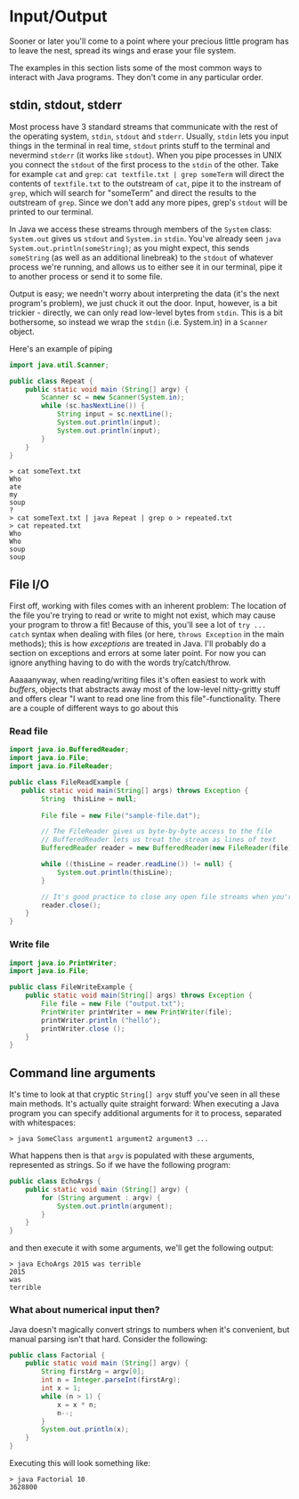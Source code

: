 # Input/Output

Sooner or later you'll come to a point where your precious little program has to leave the nest, spread its wings and erase your file system. 

The examples in this section lists some of the most common ways to interact with Java programs. They don't come in any particular order.

## stdin, stdout, stderr

Most process have 3 standard streams that communicate with the rest of the operating system, `stdin`, `stdout` and `stderr`. Usually, `stdin` lets you input things in the terminal in real time, `stdout` prints stuff to the terminal and nevermind `stderr` (it works like `stdout`). When you pipe processes in UNIX you connect the `stdout` of the first process to the `stdin` of the other. Take for example `cat` and `grep`: `cat textfile.txt | grep someTerm` will direct the contents of `textfile.txt` to the outstream of `cat`, pipe it to the instream of `grep`, which will search for "someTerm" and direct the results to the outstream of `grep`. Since we don't add any more pipes, grep's `stdout` will be printed to our terminal.

In Java we access these streams through members of the `System` class: `System.out` gives us `stdout` and `System.in` `stdin`. You've already seen ``java System.out.println(someString)``; as you might expect, this sends `someString` (as well as an additional linebreak) to the `stdout` of whatever process we're running, and allows us to either see it in our terminal, pipe it to another process or send it to some file. 

Output is easy; we needn't worry about interpreting the data (it's the next program's problem), we just chuck it out the door. Input, however, is a bit trickier - directly, we can only read low-level bytes from `stdin`. This is a bit bothersome, so instead we wrap the `stdin` (i.e. System.in) in a `Scanner` object.

Here's an example of piping

```java
import java.util.Scanner;

public class Repeat {
	public static void main (String[] argv) {
		Scanner sc = new Scanner(System.in); 
		while (sc.hasNextLine()) {
			String input = sc.nextLine();
			System.out.println(input);
			System.out.println(input);
		}
	}
}
```
```
> cat someText.txt
Who
ate
my
soup
?
> cat someText.txt | java Repeat | grep o > repeated.txt
> cat repeated.txt
Who
Who
soup
soup
```

## File I/O

First off, working with files comes with an inherent problem: The location of the file you're trying to read or write to might not exist, which may cause your program to throw a fit! Because of this, you'll see a lot of `try ... catch` syntax when dealing with files (or here, `throws Exception` in the main methods); this is how *exceptions* are treated in Java. I'll probably do a section on exceptions and errors at some later point. For now you can ignore anything having to do with the words try/catch/throw.

Aaaaanyway, when reading/writing files it's often easiest to work with *buffers*, objects that abstracts away most of the low-level nitty-gritty stuff and offers clear "I want to read one line from this file"-functionality. There are a couple of different ways to go about this

### Read file

```java
import java.io.BufferedReader;
import java.io.File;
import java.io.FileReader;

public class FileReadExample {
   public static void main(String[] args) throws Exception { 
   		String  thisLine = null;
    	
    	File file = new File("sample-file.dat");

    	// The FileReader gives us byte-by-byte access to the file
    	// BufferedReader lets us treat the stream as lines of text
		BufferedReader reader = new BufferedReader(new FileReader(file));

    	while ((thisLine = reader.readLine()) != null) { 
        	System.out.println(thisLine);
    	}

    	// It's good practice to close any open file streams when you're done with them
    	reader.close();       
   	}
}
```

### Write file

```java
import java.io.PrintWriter;
import java.io.File;

public class FileWriteExample {
  	public static void main(String[] args) throws Exception {
    	File file = new File ("output.txt");
    	PrintWriter printWriter = new PrintWriter(file);
    	printWriter.println ("hello");
    	printWriter.close ();       
  	}
}
```

## Command line arguments

It's time to look at that cryptic `String[] argv` stuff you've seen in all these main methods. It's actually quite straight forward: When executing a Java program you can specify additional arguments for it to process, separated with whitespaces:

```
> java SomeClass argument1 argument2 argument3 ...
```
What happens then is that `argv` is populated with these arguments, represented as strings. So if we have the following program:

```java
public class EchoArgs {
	public static void main (String[] argv) {
		for (String argument : argv) {
			System.out.println(argument);
		}
	}
}
```
and then execute it with some arguments, we'll get the following output:

```
> java EchoArgs 2015 was terrible
2015
was
terrible
```

### What about numerical input then?

Java doesn't magically convert strings to numbers when it's convenient, but manual parsing isn't that hard. Consider the following:

```java
public class Factorial {
	public static void main (String[] argv) {
		String firstArg = argv[0];
		int n = Integer.parseInt(firstArg);
		int x = 1;
		while (n > 1) {
			x = x * n;
			n--;
		}
		System.out.println(x);
	}
}
```

Executing this will look something like:

```
> java Factorial 10
3628800
```

